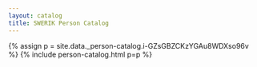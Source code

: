 ```yaml
---
layout: catalog
title: SWERIK Person Catalog
---
```

{% assign p = site.data._person-catalog.i-GZsGBZCKzYGAu8WDXso96v %}
{% include person-catalog.html p=p %}

